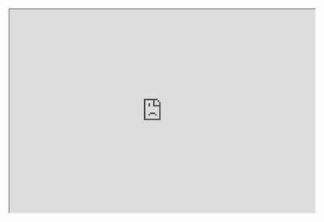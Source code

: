 <iframe src="https://www.example.com" title="Example Site" width="600" height="400" loading="lazy" sandbox="allow-scripts" allow="fullscreen"></iframe>
